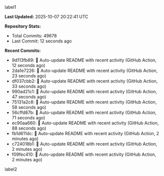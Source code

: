 
label1 
<!-- ACTIVITY_START -->
**Last Updated:** 2025-10-07 20:22:41 UTC

**Repository Stats:**
- Total Commits: 49678
- Last Commit: 12 seconds ago

**Recent Commits:**
- 9d113fb89: 🤖 Auto-update README with recent activity (GitHub Action, 12 seconds ago)
- 2da1e7226: 🤖 Auto-update README with recent activity (GitHub Action, 23 seconds ago)
- df037cbb2: 🤖 Auto-update README with recent activity (GitHub Action, 33 seconds ago)
- 990ad21c1: 🤖 Auto-update README with recent activity (GitHub Action, 47 seconds ago)
- 75131a2c8: 🤖 Auto-update README with recent activity (GitHub Action, 58 seconds ago)
- 56cffd87b: 🤖 Auto-update README with recent activity (GitHub Action, 71 seconds ago)
- ec90aa660: 🤖 Auto-update README with recent activity (GitHub Action, 88 seconds ago)
- fb1d611dc: 🤖 Auto-update README with recent activity (GitHub Action, 2 minutes ago)
- c724018b1: 🤖 Auto-update README with recent activity (GitHub Action, 2 minutes ago)
- f09fec410: 🤖 Auto-update README with recent activity (GitHub Action, 2 minutes ago)
<!-- ACTIVITY_END -->

label2
